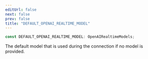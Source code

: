 ```yaml
---
editUrl: false
next: false
prev: false
title: "DEFAULT_OPENAI_REALTIME_MODEL"
---
```


```ts
const DEFAULT_OPENAI_REALTIME_MODEL: OpenAIRealtimeModels;
```

The default model that is used during the connection if no model is provided.
